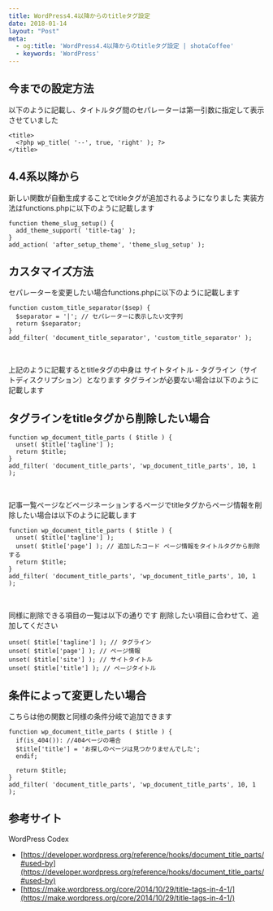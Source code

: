 ```yaml
---
title: WordPress4.4以降からのtitleタグ設定
date: 2018-01-14
layout: "Post"
meta:
  - og:title: 'WordPress4.4以降からのtitleタグ設定 | shotaCoffee'
  - keywords: 'WordPress'
---
```


今までの設定方法
--------

以下のように記載し、タイトルタグ間のセパレーターは第一引数に指定して表示させていました

    <title>
      <?php wp_title( '--', true, 'right' ); ?>
    </title>

4.4系以降から
--------

新しい関数が自動生成することでtitleタグが追加されるようになりました
実装方法はfunctions.phpに以下のように記載します

    function theme_slug_setup() {
      add_theme_support( 'title-tag' );
    }
    add_action( 'after_setup_theme', 'theme_slug_setup' );

カスタマイズ方法
--------

セパレーターを変更したい場合functions.phpに以下のように記載します

    function custom_title_separator($sep) {
      $separator = '|'; // セパレーターに表示したい文字列
      return $separator;
    }
    add_filter( 'document_title_separator', 'custom_title_separator' );

&nbsp;

上記のように記載するとtitleタグの中身は
サイトタイトル - タグライン（サイトディスクリプション）となります
タグラインが必要ない場合は以下のように記載します

タグラインをtitleタグから削除したい場合
----------------------

    function wp_document_title_parts ( $title ) {
      unset( $title['tagline'] );
      return $title;
    }
    add_filter( 'document_title_parts', 'wp_document_title_parts', 10, 1 );

&nbsp;

記事一覧ページなどページネーションするページでtitleタグからページ情報を削除したい場合は以下のように記載します

    function wp_document_title_parts ( $title ) {
      unset( $title['tagline'] );
      unset( $title['page'] ); // 追加したコード ページ情報をタイトルタグから削除する
      return $title;
    }
    add_filter( 'document_title_parts', 'wp_document_title_parts', 10, 1 );

&nbsp;

同様に削除できる項目の一覧は以下の通りです
削除したい項目に合わせて、追加してください

    unset( $title['tagline'] ); // タグライン
    unset( $title['page'] ); // ページ情報
    unset( $title['site'] ); // サイトタイトル
    unset( $title['title'] ); // ページタイトル

条件によって変更したい場合
-------------

こちらは他の関数と同様の条件分岐で追加できます

    function wp_document_title_parts ( $title ) {
      if(is_404()): //404ページの場合
      $title['title'] = 'お探しのページは見つかりませんでした';
      endif;

      return $title;
    }
    add_filter( 'document_title_parts', 'wp_document_title_parts', 10, 1 );

参考サイト
-----

WordPress Codex

- [https://developer.wordpress.org/reference/hooks/document_title_parts/#used-by](https://developer.wordpress.org/reference/hooks/document_title_parts/#used-by)
- [https://make.wordpress.org/core/2014/10/29/title-tags-in-4-1/](https://make.wordpress.org/core/2014/10/29/title-tags-in-4-1/)
